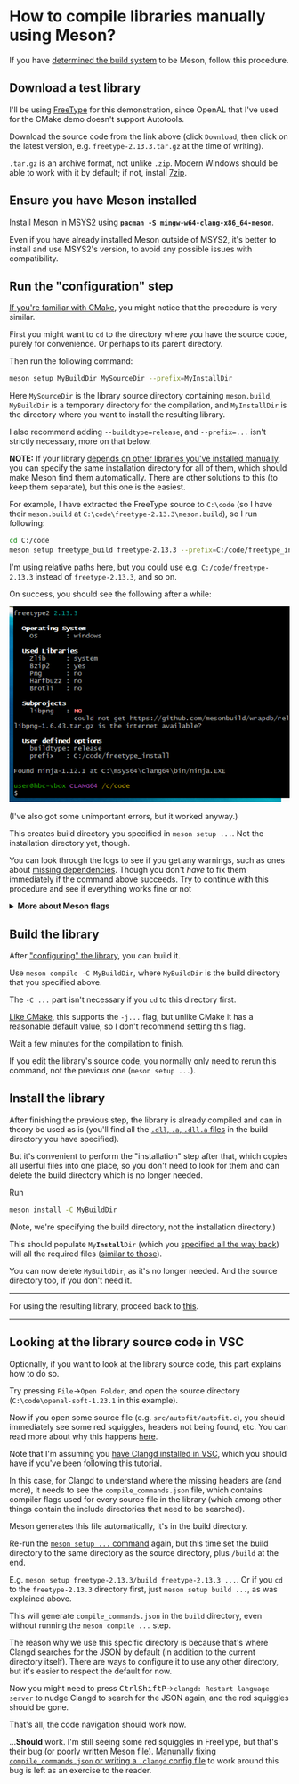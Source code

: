 # How to compile libraries manually using Meson?

If you have [determined the build system](/tooling/articles/using_libraries_compiling_manually.md#determine-and-use-the-build-system) to be Meson, follow this procedure.

## Download a test library

I'll be using [FreeType](https://freetype.org/download.html) for this demonstration, since OpenAL that I've used for the CMake demo doesn't support Autotools.

Download the source code from the link above (click `Download`, then click on the latest version, e.g. `freetype-2.13.3.tar.gz` at the time of writing).

`.tar.gz` is an archive format, not unlike `.zip`. Modern Windows should be able to work with it by default; if not, install [7zip](https://www.7-zip.org/).

## Ensure you have Meson installed

Install Meson in MSYS2 using **`pacman -S mingw-w64-clang-x86_64-meson`**.

Even if you have already installed Meson outside of MSYS2, it's better to install and use MSYS2's version, to avoid any possible issues with compatibility.

## Run the "configuration" step

[If you're familiar with CMake](/tooling/articles/using_libraries_compiling_manually_cmake.md), you might notice that the procedure is very similar.

First you might want to `cd` to the directory where you have the source code, purely for convenience. Or perhaps to its parent directory.

Then run the following command:

```sh
meson setup MyBuildDir MySourceDir --prefix=MyInstallDir
```
Here `MySourceDir` is the library source directory containing `meson.build`, `MyBuildDir` is a temporary directory for the compilation, and `MyInstallDir` is the directory where you want to install the resulting library.

I also recommend adding `--buildtype=release`, and `--prefix=...` isn't strictly necessary, more on that below.

**NOTE:** If your library [depends on other libraries you've installed manually](/tooling/articles/using_libraries_compiling_manually.md#install-dependencies), you can specify the same installation directory for all of them, which should make Meson find them automatically. There are other solutions to this (to keep them separate), but this one is the easiest.

For example, I have extracted the FreeType source to `C:\code` (so I have their `meson.build` at `C:\code\freetype-2.13.3\meson.build`), so I run following:
```sh
cd C:/code
meson setup freetype_build freetype-2.13.3 --prefix=C:/code/freetype_install --buildtype=release
```
I'm using relative paths here, but you could use e.g. `C:/code/freetype-2.13.3` instead of `freetype-2.13.3`, and so on.

On success, you should see the following after a while:

[![meson finished configuring freetype](/tooling/images/meson_finished_configuring_freetype.png)](/tooling/images/meson_finished_configuring_freetype.png)

(I've also got some unimportant errors, but it worked anyway.)

This creates build directory you specified in `meson setup ...`. Not the installation directory yet, though.

You can look through the logs to see if you get any warnings, such as ones about [missing dependencies](/tooling/articles/using_libraries_compiling_manually.md#install-dependencies). Though you don't *have* to fix them immediately if the command above succeeds. Try to continue with this procedure and see if everything works fine or not

<details><summary><b>More about Meson flags</b></summary>

The *minimal* usage of Meson is just `meson MyBuildDir`. People usually `cd` to the source directory, then it doesn't need to be specified.

I've also thrown in a few more useful flags:

* `--prefix=...` will install the resulting library to the specified directory. Not specifying this will make it default to `C:\msys64\clang64`, which isn't great, because libraries installed to that location can conflict with libraries installed via `pacman`. (This is a problem unique to MSYS2, because on Linux the default installation directory `/usr/local` is separate from everything else and is empty by default.)

   Another option is to not install anywhere, and manually copy the files (then you don't care about this flag), but this is stone age technology.

   If you're [familiar with CMake](/tooling/articles/using_libraries_compiling_manually_cmake.md), this option is equivalent to CMake's `-DCMAKE_INSTALL_PREFIX=...`.

* `--buildtype=release` will perform a release build (with optimization enabled, and with no debugging information). Change this if you want to.

   If you're [familiar with CMake](/tooling/articles/using_libraries_compiling_manually_cmake.md), this option is equivalent to CMake's `-DCMAKE_BUILD_TYPE=Release`.

</details>


## Build the library

After ["configuring" the library](#run-the-configuration-step), you can build it.

Use `meson compile -C MyBuildDir`, where `MyBuildDir` is the build directory that you specified above.

The `-C ...` part isn't necessary if you `cd` to this directory first.

[Like CMake](/tooling/articles/using_libraries_compiling_manually_cmake.md#build-the-library), this supports the `-j...` flag, but unlike CMake it has a reasonable default value, so I don't recommend setting this flag.

Wait a few minutes for the compilation to finish.

If you edit the library's source code, you normally only need to rerun this command, not the previous one (`meson setup ...`).


## Install the library

After finishing the previous step, the library is already compiled and can in theory be used as is (you'll find all the [`.dll`, `.a`, `.dll.a` files](/tooling/articles/using_libraries_pacman.md#look-at-what-you-have-installed) in the build directory you have specified).

But it's convenient to perform the "installation" step after that, which copies all userful files into one place, so you don't need to look for them and can delete the build directory which is no longer needed.

Run
```sh
meson install -C MyBuildDir
```
(Note, we're specifying the build directory, not the installation directory.)

This should populate <code>My<b>Install</b>Dir</code> (which you [specified all the way back](#run-the-configuration-step)) will all the required files ([similar to those](/tooling/articles/using_libraries_pacman.md#look-at-what-you-have-installed)).

You can now delete `MyBuildDir`, as it's no longer needed. And the source directory too, if you don't need it.

---

For using the resulting library, proceed back to [this](/tooling/articles/using_libraries_compiling_manually.md#determine-the-compiler-flags).

---

## Looking at the library source code in VSC

Optionally, if you want to look at the library source code, this part explains how to do so.

Try pressing `File`→`Open Folder`, and open the source directory (`C:\code\openal-soft-1.23.1` in this example).

Now if you open some source file (e.g. `src/autofit/autofit.c`), you should immediately see some red squiggles, headers not being found, etc. You can read more about why this happens [here](TODO_link).

Note that I'm assuming you [have Clangd installed in VSC](/tooling/articles/configuring_code_completion.md), which you should have if you've been following this tutorial.

In this case, for Clangd to understand where the missing headers are (and more), it needs to see the `compile_commands.json` file, which contains compiler flags used for every source file in the library (which among other things contain the include directories that need to be searched).

Meson generates this file automatically, it's in the build directory.

Re-run the [`meson setup ...` command](#run-the-configuration-step) again, but this time set the build directory to the same directory as the source directory, plus `/build` at the end.

E.g. `meson setup freetype-2.13.3/build freetype-2.13.3 ...`. Or if you `cd` to the `freetype-2.13.3` directory first, just `meson setup build ...`, as was explained above.

This will generate `compile_commands.json` in the `build` directory, even without running the `meson compile ...` step.

The reason why we use this specific directory is because that's where Clangd searches for the JSON by default (in addition to the current directory itself). There are ways to configure it to use any other directory, but it's easier to respect the default for now.

Now you might need to press <kbd>Ctrl</kbd><kbd>Shift</kbd><kbd>P</kbd>→`clangd: Restart language server` to nudge Clangd to search for the JSON again, and the red squiggles should be gone.

That's all, the code navigation should work now.

...**Should** work. I'm still seeing some red squiggles in FreeType, but that's their bug (or poorly written Meson file). [Manunally fixing `compile_commands.json` or writing a `.clangd` config file](TODO_link) to work around this bug is left as an exercise to the reader.
